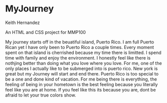 # MyJourney 
Keith Hernandez 

An HTML and CSS project for MMP100 

My journey starts off in the beuatiful island, Puerto Rico. I am full Puerto Rican yet I have only been to Puerto Rico a couple times. Every moment spent on that island is cherrished because my time there is limitted. I spend time with family and enjoy the environment. I honestly feel like there is nothjing better than doing what you love where you love. For me, one of the only places I actually like to be submerged into is puerto rico. New york is great but my Journey will start and end there. Puerto Rico is too special to be a one and done kind of vacation. For me being there is everything, the feeling of being in your hometown is the best feeling because you literally feel like you are at home. If you feel like this its because you are, dont be afraid to let your true colors show.
